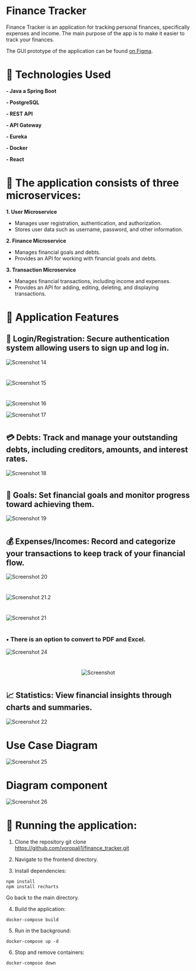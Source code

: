# Finance Tracker

Finance Tracker is an application for tracking personal finances, specifically expenses and income. The main purpose of the app is to make it easier to track your finances.

The GUI prototype of the application can be found [on Figma](https://www.figma.com/design/b6HMMEiGKAHWUgCDRkyFf3/Finance-Tracker?node-id=0-1&t=kgO3v3iZLP6BzUfj-1).

# 📌 Technologies Used

**- Java a Spring Boot**

**- PostgreSQL**

**- REST API**

**- API Gateway**

**- Eureka**

**- Docker**

**- React**

# 📌 The application consists of three microservices:

**1. User Microservice**

- Manages user registration, authentication, and authorization.
- Stores user data such as username, password, and other information.


**2. Finance Microservice**

- Manages financial goals and debts.
- Provides an API for working with financial goals and debts.


**3. Transaction Microservice**

- Manages financial transactions, including income and expenses.
- Provides an API for adding, editing, deleting, and displaying transactions.

# 📌 Application Features
##  **🔐 Login/Registration:** Secure authentication system allowing users to sign up and log in.

![Screenshot 14](images/14.1.png)
#
![Screenshot 15](images/15.png)
#
![Screenshot 16](images/16.png)

![Screenshot 17](images/17.png)
#
##  **💳 Debts:** Track and manage your outstanding debts, including creditors, amounts, and interest rates.

![Screenshot 18](images/18.png)
#

##  **🎯 Goals:** Set financial goals and monitor progress toward achieving them.

![Screenshot 19](images/19.png)
#
##  **💰 Expenses/Incomes:** Record and categorize your transactions to keep track of your financial flow.

![Screenshot 20](images/20.png)
#

![Screenshot 21.2](images/21.2.png)
#

![Screenshot 21](images/21.png)
#
### • There is an option to convert to PDF and Excel.
![Screenshot 24](images/24.png)
#
<p align="center">
  <img src="images/23.png" alt="Screenshot" />
</p>

#

##  **📈 Statistics:** View financial insights through charts and summaries.

![Screenshot 22](images/22.png)
# Use Case Diagram
![Screenshot 25](images/25.png)

# Diagram component
![Screenshot 26](images/26.png)
# 📌  Running the application:

1. Clone the repository git clone https://github.com/voropali1/finance_tracker.git

2. Navigate to the frontend directory.

3. Install dependencies:

```
npm install
npm install recharts
```

Go back to the main directory.

4. Build the application:

`docker-compose build`

5. Run in the background:

`docker-compose up -d`

6. Stop and remove containers:

`docker-compose down`
